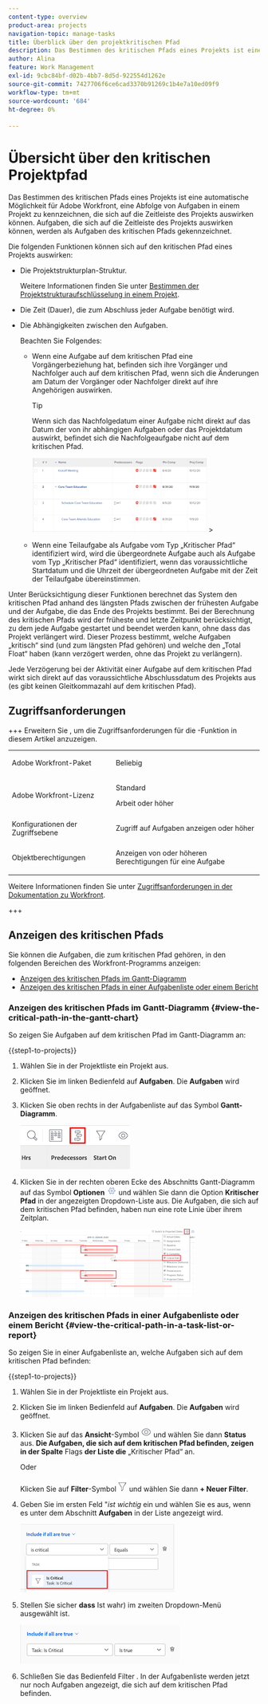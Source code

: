 ```yaml
---
content-type: overview
product-area: projects
navigation-topic: manage-tasks
title: Überblick über den projektkritischen Pfad
description: Das Bestimmen des kritischen Pfads eines Projekts ist eine automatische Möglichkeit für Adobe Workfront, eine Abfolge von Aufgaben in einem Projekt zu kennzeichnen, die sich auf die Zeitleiste des Projekts auswirken können. Aufgaben, die sich auf die Zeitleiste des Projekts auswirken können, werden als „Kritische Pfadaufgaben“ gekennzeichnet.
author: Alina
feature: Work Management
exl-id: 9cbc84bf-d02b-4bb7-8d5d-922554d1262e
source-git-commit: 7427706f6ce6cad3370b91269c1b4e7a10ed09f9
workflow-type: tm+mt
source-wordcount: '684'
ht-degree: 0%

---
```


# Übersicht über den kritischen Projektpfad

<!-- Audited: 5/2025 -->

Das Bestimmen des kritischen Pfads eines Projekts ist eine automatische Möglichkeit für Adobe Workfront, eine Abfolge von Aufgaben in einem Projekt zu kennzeichnen, die sich auf die Zeitleiste des Projekts auswirken können. Aufgaben, die sich auf die Zeitleiste des Projekts auswirken können, werden als Aufgaben des kritischen Pfads gekennzeichnet.

Die folgenden Funktionen können sich auf den kritischen Pfad eines Projekts auswirken:

* Die Projektstrukturplan-Struktur.

  Weitere Informationen finden Sie unter [Bestimmen der Projektstrukturaufschlüsselung in einem Projekt](../../../manage-work/projects/planning-a-project/determine-project-work-breakdown-structure.md).

* Die Zeit (Dauer), die zum Abschluss jeder Aufgabe benötigt wird.
* Die Abhängigkeiten zwischen den Aufgaben.

  Beachten Sie Folgendes:

   * Wenn eine Aufgabe auf dem kritischen Pfad eine Vorgängerbeziehung hat, befinden sich ihre Vorgänger und Nachfolger auch auf dem kritischen Pfad, wenn sich die Änderungen am Datum der Vorgänger oder Nachfolger direkt auf ihre Angehörigen auswirken.

     >[!TIP]
     >
     >Wenn sich das Nachfolgedatum einer Aufgabe nicht direkt auf das Datum der von ihr abhängigen Aufgaben oder das Projektdatum auswirkt, befindet sich die Nachfolgeaufgabe nicht auf dem kritischen Pfad.
     >
     >
     >![](assets/successor-not-on-critical-path-350x150.png)     >
     >

   * Wenn eine Teilaufgabe als Aufgabe vom Typ „Kritischer Pfad“ identifiziert wird, wird die übergeordnete Aufgabe auch als Aufgabe vom Typ „Kritischer Pfad“ identifiziert, wenn das voraussichtliche Startdatum und die Uhrzeit der übergeordneten Aufgabe mit der Zeit der Teilaufgabe übereinstimmen.

Unter Berücksichtigung dieser Funktionen berechnet das System den kritischen Pfad anhand des längsten Pfads zwischen der frühesten Aufgabe und der Aufgabe, die das Ende des Projekts bestimmt. Bei der Berechnung des kritischen Pfads wird der früheste und letzte Zeitpunkt berücksichtigt, zu dem jede Aufgabe gestartet und beendet werden kann, ohne dass das Projekt verlängert wird. Dieser Prozess bestimmt, welche Aufgaben „kritisch“ sind (und zum längsten Pfad gehören) und welche den „Total Float“ haben (kann verzögert werden, ohne das Projekt zu verlängern).

Jede Verzögerung bei der Aktivität einer Aufgabe auf dem kritischen Pfad wirkt sich direkt auf das voraussichtliche Abschlussdatum des Projekts aus (es gibt keinen Gleitkommazahl auf dem kritischen Pfad).

## Zugriffsanforderungen

+++ Erweitern Sie , um die Zugriffsanforderungen für die -Funktion in diesem Artikel anzuzeigen.

<table style="table-layout:auto"> 
 <col> 
 <col> 
 <tbody> 
  <tr> 
   <td role="rowheader">Adobe Workfront-Paket</td> 
   <td> <p>Beliebig</p> </td> 
  </tr> 
  <tr> 
   <td role="rowheader">Adobe Workfront-Lizenz</td> 
   <td> 
   <p>Standard<p>
   <p>Arbeit oder höher</p>
    </td> 
  </tr> 
  <tr> 
   <td role="rowheader">Konfigurationen der Zugriffsebene</td> 
   <td> <p>Zugriff auf Aufgaben anzeigen oder höher</p></td> 
  </tr> 
  <tr> 
   <td role="rowheader">Objektberechtigungen</td> 
   <td> <p>Anzeigen von oder höheren Berechtigungen für eine Aufgabe </p></td> 
  </tr> 
 </tbody> 
</table>

Weitere Informationen finden Sie unter [Zugriffsanforderungen in der Dokumentation zu Workfront](/help/quicksilver/administration-and-setup/add-users/access-levels-and-object-permissions/access-level-requirements-in-documentation.md).

+++

<!--Old:

<table style="table-layout:auto"> 
 <col> 
 <col> 
 <tbody> 
  <tr> 
   <td role="rowheader">Adobe Workfront plan</td> 
   <td> <p>Any</p> </td> 
  </tr> 
  <tr> 
   <td role="rowheader">Adobe Workfront license</td> 
   <td> 
   <p>New: Standard<p>
   <p>Or</p>
   <p>Current: Work or higher</p>
    </td> 
  </tr> 
  <tr> 
   <td role="rowheader">Access level configurations</td> 
   <td> <p>View or higher access to Tasks</p> <p>Note: If you still don't have access, ask your Workfront administrator if they set additional restrictions in your access level. For information on how a Workfront administrator can modify your access level, see <a href="../../../administration-and-setup/add-users/configure-and-grant-access/create-modify-access-levels.md" class="MCXref xref">Create or modify custom access levels</a>.</p> </td> 
  </tr> 
  <tr> 
   <td role="rowheader">Object permissions</td> 
   <td> <p>View or higher permissions on a task </p> <p>For information on requesting additional access, see <a href="../../../workfront-basics/grant-and-request-access-to-objects/request-access.md" class="MCXref xref">Request access to objects </a>.</p> </td> 
  </tr> 
 </tbody> 
</table>-->

## Anzeigen des kritischen Pfads

Sie können die Aufgaben, die zum kritischen Pfad gehören, in den folgenden Bereichen des Workfront-Programms anzeigen:

* [Anzeigen des kritischen Pfads im Gantt-Diagramm](#view-the-critical-path-in-the-gantt-chart)
* [Anzeigen des kritischen Pfads in einer Aufgabenliste oder einem Bericht](#view-the-critical-path-in-a-task-list-or-report)

### Anzeigen des kritischen Pfads im Gantt-Diagramm {#view-the-critical-path-in-the-gantt-chart}

So zeigen Sie Aufgaben auf dem kritischen Pfad im Gantt-Diagramm an:

{{step1-to-projects}}

1. Wählen Sie in der Projektliste ein Projekt aus.

1. Klicken Sie im linken Bedienfeld auf **Aufgaben**. Die **Aufgaben** wird geöffnet.

1. Klicken Sie oben rechts in der Aufgabenliste auf das Symbol **Gantt-Diagramm**.

   ![Gantt_chart_icon__1_.png](assets/gantt-icon.png)

1. Klicken Sie in der rechten oberen Ecke des Abschnitts Gantt-Diagramm auf das Symbol **Optionen** ![Optionssymbol](assets/options-icon.png) und wählen Sie dann die Option **Kritischer Pfad** in der angezeigten Dropdown-Liste aus. Die Aufgaben, die sich auf dem kritischen Pfad befinden, haben nun eine rote Linie über ihrem Zeitplan.

   ![critical_path_on_gantt__1_.png](assets/crtitical-path-on-gantt--1--350x137.png)

### Anzeigen des kritischen Pfads in einer Aufgabenliste oder einem Bericht {#view-the-critical-path-in-a-task-list-or-report}

So zeigen Sie in einer Aufgabenliste an, welche Aufgaben sich auf dem kritischen Pfad befinden:

{{step1-to-projects}}

1. Wählen Sie in der Projektliste ein Projekt aus.

1. Klicken Sie im linken Bedienfeld auf **Aufgaben**. Die **Aufgaben** wird geöffnet.

1. Klicken Sie auf das **Ansicht**-Symbol ![Anzeigen](assets/view-icon.png) und wählen Sie dann **Status** aus. **Die Aufgaben, die sich auf dem kritischen Pfad befinden, zeigen in der Spalte** Flags **der Liste die** „Kritischer Pfad“ an.

   Oder

   Klicken Sie auf **Filter**-Symbol ![Filter-Symbol](assets/filters-icon.png) und wählen Sie dann **+ Neuer Filter**.
1. Geben Sie im ersten Feld &quot;*ist wichtig* ein und wählen Sie es aus, wenn es unter dem Abschnitt **Aufgaben** in der Liste angezeigt wird.

   ![Aufgabe ist ein kritischer Filter](assets/task-is-critical.png)

1. Stellen Sie sicher **dass** Ist wahr) im zweiten Dropdown-Menü ausgewählt ist.

   ![Ist true Dropdown](assets/critical-path-filter.png)

1. Schließen Sie das Bedienfeld Filter . In der Aufgabenliste werden jetzt nur noch Aufgaben angezeigt, die sich auf dem kritischen Pfad befinden.
